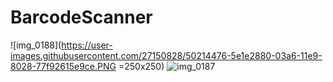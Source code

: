 # BarcodeScanner

![img_0188](https://user-images.githubusercontent.com/27150828/50214476-5e1e2880-03a6-11e9-8028-77f92615e9ce.PNG =250x250) 
![img_0187](https://user-images.githubusercontent.com/27150828/50214553-9b82b600-03a6-11e9-8c0f-2a69ce7ea76b.PNG)

